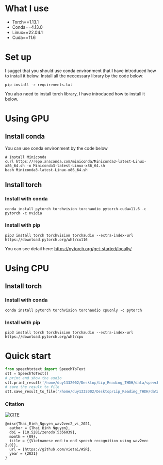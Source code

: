 # What I use
- Torch==1.13.1
- Conda==4.13.0
- Linux==22.04.1
- Cuda==11.6
# Set up
I sugget that you should use conda environment that I have introduced how to install it below.
Install all the neccessary library by the code below:
```
pip install -r requirements.txt
```
You also need to install torch library, I have introduced how to install it below.
# Using GPU
## Install conda
You can use conda environment by the code below
```
# Install Miniconda
curl https://repo.anaconda.com/miniconda/Miniconda3-latest-Linux-x86_64.sh -o Miniconda3-latest-Linux-x86_64.sh
bash Miniconda3-latest-Linux-x86_64.sh
```
## Install torch
### Install with conda
```
conda install pytorch torchvision torchaudio pytorch-cuda=11.6 -c pytorch -c nvidia
```
### Install with pip
```
pip3 install torch torchvision torchaudio --extra-index-url https://download.pytorch.org/whl/cu116
```
You can see detail here: https://pytorch.org/get-started/locally/

# Using CPU
## Install torch
### Install with conda
```
conda install pytorch torchvision torchaudio cpuonly -c pytorch
```
### Install with pip
```
pip3 install torch torchvision torchaudio --extra-index-url https://download.pytorch.org/whl/cpu
```
# Quick start
```python
from speechtotext import SpeechToText
stt = SpeechToText()
# print and show the audio
stt.print_result('/home/duy1332002/Desktop/Lip_Reading_THDH/data/speechtotext/t5.wav')
# save the result to file
stt.save_result_to_file('/home/duy1332002/Desktop/Lip_Reading_THDH/data/speechtotext/t5.wav', '/home/duy1332002/Desktop/Lip_Reading_THDH/data/speechtotext/test1.txt')
```
### Citation

[![CITE](https://zenodo.org/badge/DOI/10.5281/zenodo.5356039.svg)](https://github.com/vietai/ASR)

```text
@misc{Thai_Binh_Nguyen_wav2vec2_vi_2021,
  author = {Thai Binh Nguyen},
  doi = {10.5281/zenodo.5356039},
  month = {09},
  title = {{Vietnamese end-to-end speech recognition using wav2vec 2.0}},
  url = {https://github.com/vietai/ASR},
  year = {2021}
}

